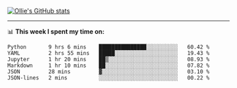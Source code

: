 <!--
**icedpanda/icedpanda** is a ✨ _special_ ✨ repository because its `README.md` (this file) appears on your GitHub profile.

Here are some ideas to get you started:

- 🔭 I’m currently working on ...
- 🌱 I’m currently learning ...
- 👯 I’m looking to collaborate on ...
- 🤔 I’m looking for help with ...
- 💬 Ask me about ...
- 📫 How to reach me: ...
- 😄 Pronouns: ...
- ⚡ Fun fact: ...
-->
[![Ollie's GitHub stats](https://github-readme-stats-icedpanda.vercel.app/api?username=icedpanda&count_private=true&show_icons=true)](https://github.com/icedpanda)

---
📊 **This week I spent my time on:**
<!--START_SECTION:waka-->

```text
Python       9 hrs 6 mins    ███████████████░░░░░░░░░░   60.42 %
YAML         2 hrs 55 mins   █████░░░░░░░░░░░░░░░░░░░░   19.43 %
Jupyter      1 hr 20 mins    ██▒░░░░░░░░░░░░░░░░░░░░░░   08.93 %
Markdown     1 hr 10 mins    ██░░░░░░░░░░░░░░░░░░░░░░░   07.82 %
JSON         28 mins         ▓░░░░░░░░░░░░░░░░░░░░░░░░   03.10 %
JSON-lines   2 mins          ░░░░░░░░░░░░░░░░░░░░░░░░░   00.22 %
```

<!--END_SECTION:waka-->
